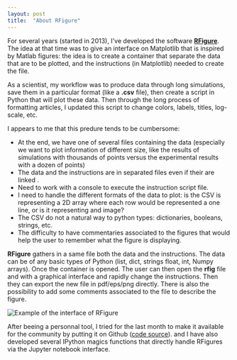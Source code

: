 ```yaml
---
layout: post
title:  "About RFigure"
---
```


For several years (started in 2013), I've developed the software [**RFigure**](https://github.com/grumpfou/RFigure). The idea at that time was to give an interface on Matplotlib that is inspired by Matlab figures: the idea is to create a container that separate the data that are to be plotted, and the instructions (in Matplotlib) needed to create the file.

As a scientist, my workflow was to produce data through long simulations, save them in a particular format (like a **.csv** file), then create a script in Python that will plot these data. Then through the long process of formatting articles, I updated this script to change colors, labels, titles, log-scale, etc.

I appears to me that this predure tends to be cumbersome:
* At the end, we have one of several files containing the data (especially we want to plot information of different size, like the results of simulations with thousands of points versus the experimental results with a dozen of points)
* The data and the instructions are in separated files even if their are linked .
* Need to work with a console to execute the instruction script file.
* I need to handle the different formats of the data to plot: is the  CSV is representing a 2D array where each row would be represented a one line, or is it representing and image?
* The CSV do not a natural way to python types: dictionaries, booleans, strings, etc.
* The difficulty to have commentaries associated to the figures that would help the user to remember what the figure is displaying.

**RFigure** gathers in a same file both the data and the instructions. The data can be of any basic types of Python (list, dict, strings float, int, Numpy arrays). Once the container is opened. The user can then open the **rfig** file and with a graphical interface and rapidly change the instructions. Then they can export the new file in pdf/eps/png directly. There is also the possibility to add some comments associated to the file to describe the figure.

![Example of the interface of RFigure](https://raw.githubusercontent.com/grumpfou/RFigure/master/ExampleGui.png)

After beeing a personnal tool, I tried for the last month to make it available for the community by putting it on Github ([code source](https://github.com/grumpfou/RFigure)). and I have also developed several IPython magics functions that directly handle RFigures via the Jupyter notebook interface.
